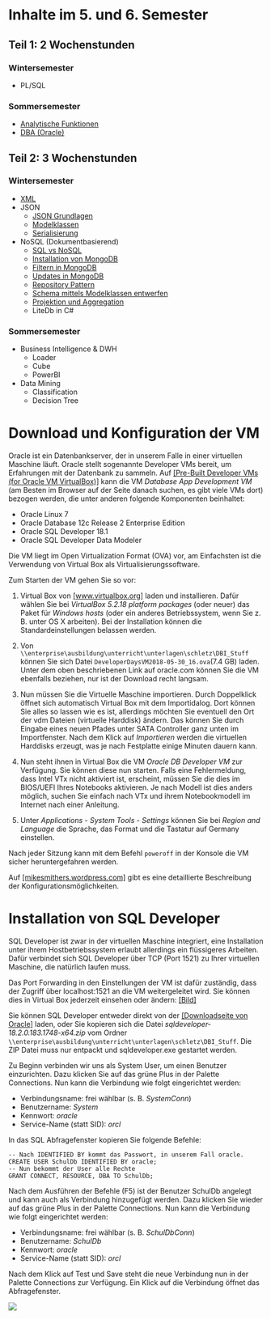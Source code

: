 # Inhalte im 5. und 6. Semester

## Teil 1: 2 Wochenstunden

### Wintersemester

- PL/SQL

### Sommersemester

- [Analytische Funktionen](02_Analytical%20Functions/README.md)
- [DBA (Oracle)](01_Datenbankadmin)

## Teil 2: 3 Wochenstunden

### Wintersemester

- [XML](11_XML/README.md)
- JSON
  - [JSON Grundlagen](12_JSON/01_Intro.md)
  - [Modelklassen](12_JSON/02_Modelklassen.md)
  - [Serialisierung](12_JSON/03_Serialisierung.md)
- NoSQL (Dokumentbasierend)
  - [SQL vs NoSQL](13_NoSQL/01_Sql_vs_Nosql.md)
  - [Installation von MongoDB](13_NoSQL/02_Mongodb_Install.md)
  - [Filtern in MongoDB](13_NoSQL/03_MongoDb_Find.md)
  - [Updates in MongoDB](13_NoSQL/04_MongoDb_Update.md)
  - [Repository Pattern](13_NoSQL/05_MongoDb_Repository.md)
  - [Schema mittels Modelklassen entwerfen](13_NoSQL/06_MongoDb_Modelling.md)
  - [Projektion und Aggregation](13_NoSQL/07_MongoDb_Aggregate.md)
  - LiteDb in C#

### Sommersemester

- Business Intelligence & DWH
  - Loader
  - Cube
  - PowerBI
- Data Mining
  - Classification
  - Decision Tree


# Download und Konfiguration der VM

Oracle ist ein Datenbankserver, der in unserem Falle in einer virtuellen Maschine läuft. Oracle stellt sogenannte Developer VMs bereit, um Erfahrungen mit der Datenbank zu sammeln. Auf <a href="http://www.oracle.com/technetwork/community/developer-vm/index.html" target="_blank">[Pre-Built Developer VMs (for Oracle VM VirtualBox)]</a> kann die VM *Database App Development VM* (am Besten im Browser auf der Seite danach suchen, es gibt viele VMs dort) bezogen werden, die unter anderen folgende Komponenten beinhaltet:

- Oracle Linux 7
- Oracle Database 12c Release 2 Enterprise Edition 
- Oracle SQL Developer 18.1
- Oracle SQL Developer Data Modeler

Die VM liegt im Open Virtualization Format (OVA) vor, am Einfachsten ist die Verwendung von Virtual Box als Virtualisierungssoftware.

Zum Starten der VM gehen Sie so vor:

1. Virtual Box von <a href="https://www.virtualbox.org/wiki/Downloads" target="_blank">[www.virtualbox.org]</a> laden und installieren. Dafür wählen Sie bei *VirtualBox 5.2.18 platform packages* (oder neuer) das Paket für *Windows hosts* (oder ein anderes Betriebssystem, wenn Sie z. B. unter OS X arbeiten). Bei der Installation können die Standardeinstellungen belassen werden.

1. Von `\\enterprise\ausbildung\unterricht\unterlagen\schletz\DBI_Stuff` können Sie sich Datei `DeveloperDaysVM2018-05-30_16.ova`(7.4 GB) laden. Unter dem oben beschriebenen Link auf oracle.com können Sie die VM ebenfalls beziehen, nur ist der Download recht langsam.

1. Nun müssen Sie die Virtuelle Maschine importieren. Durch Doppelklick öffnet sich automatisch Virtual Box mit dem Importidalog. Dort können Sie alles so lassen wie es ist, allerdings möchten Sie eventuell den Ort der vdm Dateien (virtuelle Harddisk) ändern. Das können Sie durch Eingabe eines neuen Pfades unter SATA Controller ganz unten im Importfenster. Nach dem Klick auf *Importieren* werden die virtuellen Harddisks erzeugt, was je nach Festplatte einige Minuten dauern kann.

1. Nun steht ihnen in Virtual Box die VM *Oracle DB Developer VM* zur Verfügung. Sie können diese nun starten. Falls eine Fehlermeldung, dass Intel VTx nicht aktiviert ist, erscheint, müssen Sie die dies im BIOS/UEFI Ihres Notebooks aktivieren. Je nach Modell ist dies anders möglich, suchen Sie einfach nach VTx und ihrem Notebookmodell im Internet nach einer Anleitung.

1. Unter *Applications* - *System Tools* - *Settings* können Sie bei *Region and Language* die Sprache, das Format und die Tastatur auf Germany einstellen.

Nach jeder Sitzung kann mit dem Befehl `poweroff` in der Konsole die VM sicher heruntergefahren werden.

Auf <a href="https://mikesmithers.wordpress.com/2015/01/25/installing-and-configuring-an-oracle-developer-day-virtualbox-image/" target="_blank">[mikesmithers.wordpress.com]</a> gibt es eine detaillierte Beschreibung der Konfigurationsmöglichkeiten.

# Installation von SQL Developer

SQL Developer ist zwar in der virtuellen Maschine integriert, eine Installation unter ihrem Hostbetriebssystem erlaubt allerdings ein flüssigeres Arbeiten. Dafür verbindet sich SQL Developer über TCP (Port 1521) zu Ihrer virtuellen Maschine, die natürlich laufen muss.

Das Port Forwarding in den Einstellungen der VM ist dafür zuständig, dass der Zugriff über localhost:1521 an die VM weitergeleitet wird. Sie können dies in Virtual Box jederzeit einsehen oder ändern: <a href="/pluginfile.php/123157/mod_label/intro/virtualBoxNat.png">[Bild]</a>

Sie können SQL Developer entweder direkt von der <a href="https://www.oracle.com/technetwork/developer-tools/sql-developer/downloads/index.html" target="_blank">[Downloadseite von Oracle]</a> laden, oder Sie kopieren sich die Datei *sqldeveloper-18.2.0.183.1748-x64.zip* vom Ordner `\\enterprise\ausbildung\unterricht\unterlagen\schletz\DBI_Stuff`. Die ZIP Datei muss nur entpackt und sqldeveloper.exe gestartet werden.

Zu Beginn verbinden wir uns als System User, um einen Benutzer einzurichten. Dazu klicken Sie auf das grüne Plus in der Palette Connections. Nun kann die Verbindung wie folgt eingerichtet werden:

* Verbindungsname: frei wählbar (s. B. *SystemConn*)
* Benutzername: *System*
* Kennwort: *oracle*
* Service-Name (statt SID): *orcl*

In das SQL Abfragefenster kopieren Sie folgende Befehle:
```
-- Nach IDENTIFIED BY kommt das Passwort, in unserem Fall oracle.
CREATE USER SchulDb IDENTIFIED BY oracle;
-- Nun bekommt der User alle Rechte 
GRANT CONNECT, RESOURCE, DBA TO SchulDb;
```

Nach dem Ausführen der Befehle (F5) ist der Benutzer SchulDb angelegt und kann auch als Verbindung hinzugefügt werden. Dazu klicken Sie wieder auf das grüne Plus in der Palette Connections. Nun kann die Verbindung wie folgt eingerichtet werden:

* Verbindungsname: frei wählbar (s. B. *SchulDbConn*)
* Benutzername: *SchulDb*
* Kennwort: *oracle*
* Service-Name (statt SID): *orcl*

Nach dem Klick auf Test und Save steht die neue Verbindung nun in der Palette Connections zur Verfügung. Ein Klick auf die Verbindung öffnet das Abfragefenster.

![](sqlDeveloperConnection.png)
